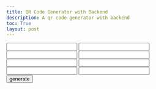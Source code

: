 ```yaml
---
title: QR Code Generator with Backend
description: A qr code generator with backend
toc: True
layout: post
---
```




<div id="qrcode"></div>

<script src="https://cdn.jsdelivr.net/npm/qrcodejs/qrcode.min.js"></script>

<div id="inputDiv">
    <input type="text" id="QR1"> <input type="text" id="Freq1"> <br>
    <input type="text" id="QR2"> <input type="text" id="Freq2"><br>
    <input type="text" id="QR3"> <input type="text" id="Freq3"><br>
    <input type="text" id="QR4"> <input type="text" id="Freq4"><br>

</div>
<button onclick="Generate()"> generate </button>

<script type="text/javascript">

    function Generate(){
        console.log($("#inputDiv").find("input").length);
        var link = "{{ site.baseurl }}/2024/01/25/qrcodeaccept.html#" + fetchId();
        console.log(link)
        new QRCode(document.getElementById("qrcode"), link)
    }

    function fetchId() {
    // Construct the URL for the POST request
    const url = 'http://your-backend-domain.com/newCode';

    var linkList = [];

    for (var i = 0; i < $("#inputDiv").find("input").length/2; i ++){
        linkList.add(document.getElementById(`QR${i}`));
    }
    
    const payload = {
        links: [links],
        frequencies: frequencies
    };

    // Use fetch API to send the POST request
    fetch(url, {
        method: 'POST', // Specify the method
        headers: {
            'Content-Type': 'application/json' // Specify the content type
        },
        body: JSON.stringify(payload) // Convert the payload to a JSON string
    })
    .then(response => {
        if (!response.ok) {
            throw new Error('Network response was not ok');
        }
        return response.json(); // Parse the JSON response body
    })
    .then(data => {
        console.log('Success:', data); // Handle the success response
    })
    .catch(error => {
        console.error('Error:', error); // Handle any errors
    });
}

</script>

<script>

</script>